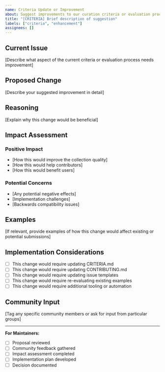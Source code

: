 ```yaml
---
name: Criteria Update or Improvement
about: Suggest improvements to our curation criteria or evaluation process
title: "[CRITERIA] Brief description of suggestion"
labels: ["criteria", "enhancement"]
assignees: []
---
```


## Current Issue

[Describe what aspect of the current criteria or evaluation process needs improvement]

## Proposed Change

[Describe your suggested improvement in detail]

## Reasoning

[Explain why this change would be beneficial]

## Impact Assessment

### Positive Impact
- [How this would improve the collection quality]
- [How this would help contributors]
- [How this would benefit users]

### Potential Concerns
- [Any potential negative effects]
- [Implementation challenges]
- [Backwards compatibility issues]

## Examples

[If relevant, provide examples of how this change would affect existing or potential submissions]

## Implementation Considerations

- [ ] This change would require updating CRITERIA.md
- [ ] This change would require updating CONTRIBUTING.md
- [ ] This change would require updating issue templates
- [ ] This change would require re-evaluating existing examples
- [ ] This change would require additional tooling or automation

## Community Input

[Tag any specific community members or ask for input from particular groups]

---

**For Maintainers:**
- [ ] Proposal reviewed
- [ ] Community feedback gathered
- [ ] Impact assessment completed
- [ ] Implementation plan developed
- [ ] Decision documented